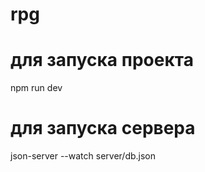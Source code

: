 # rpg

# для запуска проекта 
npm run dev

# для запуска сервера 
json-server --watch server/db.json
